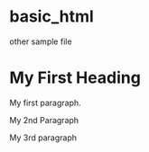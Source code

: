 # basic_html
other sample file
<!DOCTYPE html>
<html>
<body>

<h1>My First Heading</h1>
<p>My first paragraph.</p>
  <p>My 2nd Paragraph</p>
<p>My 3rd paragraph</>
</body>
</html>
